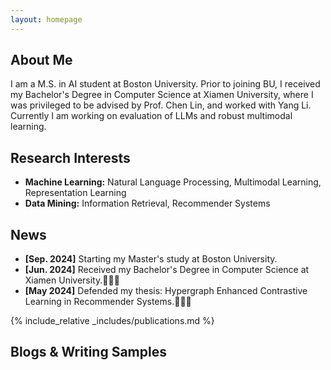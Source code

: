 ```yaml
---
layout: homepage
---
```


## About Me

I am a M.S. in AI student at Boston University. Prior to joining BU, I received my Bachelor's Degree in Computer Science at Xiamen University, where I was privileged to be advised by Prof. Chen Lin, and worked with Yang Li. Currently I am working on evaluation of LLMs and robust multimodal learning.

## Research Interests

- **Machine Learning:** Natural Language Processing, Multimodal Learning, Representation Learning
- **Data Mining:** Information Retrieval, Recommender Systems

## News

- **[Sep. 2024]** Starting my Master's study at Boston University.
- **[Jun. 2024]** Received my Bachelor's Degree in Computer Science at Xiamen University.🎉🎉🎉
- **[May 2024]** Defended my thesis: Hypergraph Enhanced Contrastive Learning in Recommender Systems.🎉🎉🎉

{% include_relative _includes/publications.md %}

## Blogs & Writing Samples


